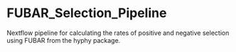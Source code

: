 # FUBAR_Selection_Pipeline
Nextflow pipeline for calculating the rates of positive and negative selection using FUBAR from the hyphy package. 
